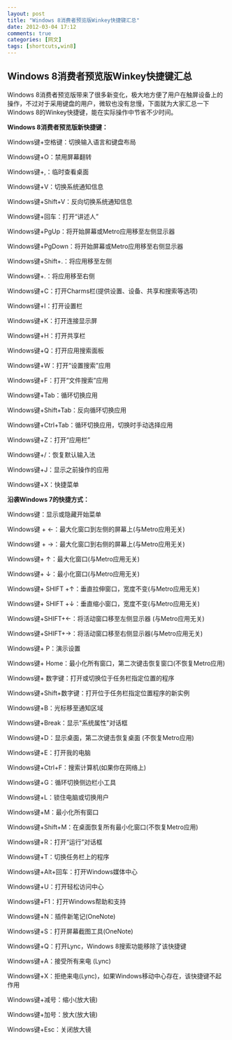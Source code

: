 ```yaml
---
layout: post
title: "Windows 8消费者预览版Winkey快捷键汇总"
date: 2012-03-04 17:12
comments: true
categories: [网文]
tags: [shortcuts,win8]
---
```

## Windows 8消费者预览版Winkey快捷键汇总
Windows 8消费者预览版带来了很多新变化，极大地方便了用户在触屏设备上的操作，不过对于采用键盘的用户，微软也没有怠慢，下面就为大家汇总一下Windows 8的Winkey快捷键，能在实际操作中节省不少时间。

<strong>Windows 8消费者预览版新快捷键：</strong>

Windows键+空格键：切换输入语言和键盘布局

Windows键+O：禁用屏幕翻转

Windows键+,：临时查看桌面

Windows键+V：切换系统通知信息

Windows键+Shift+V：反向切换系统通知信息

Windows键+回车：打开“讲述人”

Windows键+PgUp：将开始屏幕或Metro应用移至左侧显示器

Windows键+PgDown：将开始屏幕或Metro应用移至右侧显示器

Windows键+Shift+.：将应用移至左侧

Windows键+.：将应用移至右侧

Windows键+C：打开Charms栏(提供设置、设备、共享和搜索等选项)

Windows键+I：打开设置栏

Windows键+K：打开连接显示屏

Windows键+H：打开共享栏

Windows键+Q：打开应用搜索面板

Windows键+W：打开“设置搜索”应用

Windows键+F：打开“文件搜索”应用

Windows键+Tab：循环切换应用

Windows键+Shift+Tab：反向循环切换应用

Windows键+Ctrl+Tab：循环切换应用，切换时手动选择应用

Windows键+Z：打开“应用栏”

Windows键+/：恢复默认输入法

Windows键+J：显示之前操作的应用

Windows键+X：快捷菜单

<strong>沿袭Windows 7的快捷方式：</strong>

Windows键：显示或隐藏开始菜单

Windows键 + ←：最大化窗口到左侧的屏幕上(与Metro应用无关)

Windows键 + →：最大化窗口到右侧的屏幕上(与Metro应用无关)

Windows键+ ↑：最大化窗口(与Metro应用无关)

Windows键+ ↓：最小化窗口(与Metro应用无关)

Windows键+ SHIFT +↑：垂直拉伸窗口，宽度不变(与Metro应用无关)

Windows键+ SHIFT +↓：垂直缩小窗口，宽度不变(与Metro应用无关)

Windows键+SHIFT+←：将活动窗口移至左侧显示器 (与Metro应用无关)

Windows键+SHIFT+→：将活动窗口移至右侧显示器(与Metro应用无关)

Windows键+ P：演示设置

Windows键+ Home：最小化所有窗口，第二次键击恢复窗口(不恢复Metro应用)

Windows键+ 数字键：打开或切换位于任务栏指定位置的程序

Windows键+Shift+数字键：打开位于任务栏指定位置程序的新实例

Windows键+B：光标移至通知区域

Windows键+Break：显示"系统属性"对话框

Windows键+D：显示桌面，第二次键击恢复桌面 (不恢复Metro应用)

Windows键+E：打开我的电脑

Windows键+Ctrl+F：搜索计算机(如果你在网络上)

Windows键+G：循环切换侧边栏小工具

Windows键+L：锁住电脑或切换用户

Windows键+M：最小化所有窗口

Windows键+Shift+M：在桌面恢复所有最小化窗口(不恢复Metro应用)

Windows键+R：打开“运行”对话框

Windows键+T：切换任务栏上的程序

Windows键+Alt+回车：打开Windows媒体中心

Windows键+U：打开轻松访问中心

Windows键+F1：打开Windows帮助和支持

Windows键+N：插件新笔记(OneNote)

Windows键+S：打开屏幕截图工具(OneNote)

Windows键+Q：打开Lync，Windows 8搜索功能移除了该快捷键

Windows键+A：接受所有来电 (Lync)

Windows键+X：拒绝来电(Lync)，如果Windows移动中心存在，该快捷键不起作用

Windows键+减号：缩小(放大镜)

Windows键+加号：放大(放大镜)

Windows键+Esc：关闭放大镜
